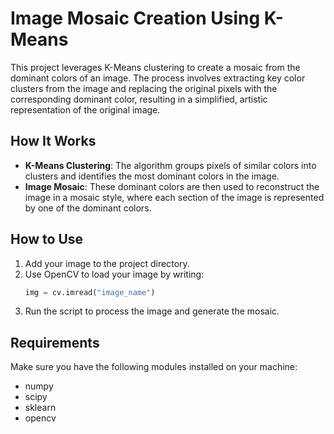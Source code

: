 # Image Mosaic Creation Using K-Means

This project leverages K-Means clustering to create a mosaic from the dominant colors of an image. The process involves extracting key color clusters from the image and replacing the original pixels with the corresponding dominant color, resulting in a simplified, artistic representation of the original image.

## How It Works

- **K-Means Clustering**: The algorithm groups pixels of similar colors into clusters and identifies the most dominant colors in the image.
- **Image Mosaic**: These dominant colors are then used to reconstruct the image in a mosaic style, where each section of the image is represented by one of the dominant colors.

## How to Use

1. Add your image to the project directory.
2. Use OpenCV to load your image by writing:
   ```python
   img = cv.imread("image_name")
3. Run the script to process the image and generate the mosaic.

## Requirements
Make sure you have the following modules installed on your machine:
- numpy
- scipy
- sklearn
- opencv
